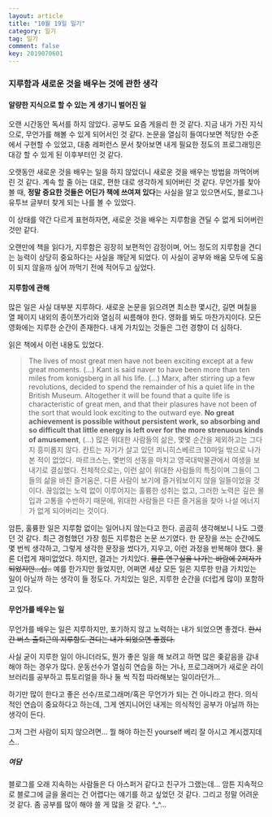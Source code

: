 ```yaml
---
layout: article
title: "10월 19일 일기"
category: 일기
tag: 일기
comment: false
key: 2019070601
---
```


### 지루함과 새로운 것을 배우는 것에 관한 생각

#### 알량한 지식으로 할 수 있는 게 생기니 벌어진 일

오랜 시간동안 독서를 하지 않았다. 공부도 요즘 게을리 한 것 같다. 지금 내가 가진 지식으로, 무언가를 해볼 수 있게 되어서인 것 같다.
논문을 열심히 들여다보면 적당한 수준에서 구현할 수 있었고, 대충 레퍼런스 문서 찾아보면 내게 필요한 정도의 프로그래밍은 대강 할 수 있게 된 이후부터인 것 같다.

오랫동안 새로운 것을 배우는 일을 하지 않았더니 새로운 것을 배우는 방법을 까먹어버린 것 같다. 계속 할 줄 아는 대로, 편한 대로 생각하게 되어버린 것 같다.
무언가를 찾아볼 때, **정말 중요한 것들은 어딘가 책에 쓰여져 있다**는 사실을 알고 있으면서도, 블로그나 유투브 글부터 찾게 되는 나를 볼 수 있었다.

이 상태를 약간 다르게 표현하자면, 새로운 것을 배우는 지루함을 견딜 수 없게 되어버린 것만 같다.

오랜만에 책을 읽다가, 지루함은 굉장히 보편적인 감정이며, 어느 정도의 지루함을 견디는 능력이 상당히 중요하다는 사실을 깨닫게 되었다. 이 사실이 공부와 배움 모두에 도움이 되지 않을까 싶어 까먹기 전에 적어두고 싶었다.

#### 지루함에 관해

많은 일은 사실 대부분 지루하다. 새로운 논문을 읽으려면 최소한 몇시간, 길면 며칠을 열 페이지 내외의 종이쪼가리와 열심히 씨름해야 한다. 영화를 봐도 마찬가지이다. 모든 영화에는 지루한 순간이 존재한다. 내게 가치있는 것들은 그런 경향이 더 심하다.

읽은 책에서 이런 내용도 있었다.

> The lives of most great men have not been exciting except at a few great moments. (...) Kant is said naver to have been more than ten miles from konigsberg in all his life. (...) Marx, after stirring up a few revolutions, decided to spend the remainder of his a quiet life in the British Museum. Altogether it will be found that a quite life is characteristic of great men, and that their plasures have not been of the sort that would look exciting to the outward eye. **No great achievement is possible without persistent work, so absorbing and so difficult that little energy is left over for the more strenuous kinds of amusement**, (...)
> 많은 위대한 사람들의 삶은, 몇몇 순간을 제외하고는 그다지 흥미롭지 않다. 칸트는 자기가 살고 있던 쾨니히스베르크 10마일 밖으로 나가 본 적이 없었다. 마르크스는, 몇번의 선동을 마치고 영국대박물관에서 여생을 보내기로 결심했다. 전체적으로는, 이런 삶이 위대한 사람들의 특징이며 그들이 그들의 삶을 바친 즐거움은, 다른 사람이 보기에 즐거워보이지 않을 일들이었을 것이다. 끊임없는 노력 없이 이루어지는 훌륭한 성취는 없고, 그러한 노력은 깊은 몰입과 고통을 수반하기 때문에, 위대한 사람들은 다른 즐거움을 찾아 나설 에너지가 없게 되어버리는 것이다.

암튼, 훌륭한 일은 지루함 없이는 일어나지 않는다고 한다. 곰곰히 생각해보니 나도 그랬던 것 같다. 최근 경험했던 가장 힘든 지루함은 논문 쓰기였다. 한 문장을 쓰는 순간에도 몇 번씩 생각하고, 그렇게 생각한 문장을 썼다가, 지우고, 이런 과정을 반복해야 했다. 물론 더럽게 재미없었다. 하지만, 결과는 가치있다. ~~물론 연구실을 나가는 바람에 2저자가 되었지만...십..~~ 예를 한가지만 들었지만, 어쩌면 세상 모든 일은 지루한 만큼 가치있는 일이 아닐까 하는 생각이 들 정도다. 가치있는 일은, 지루한 순간을 (더럽게 많이) 포함하고 있다.

#### 무언가를 배우는 일

무언가를 배우는 일은 지루하지만, 포기하지 않고 노력하는 내가 되었으면 좋겠다. ~~한시간 버스 출퇴근의 지루함도 견디는 내가 되었으면 좋겠다.~~

사실 굳이 지루한 일이 아니더라도, 뭔가 좋은 일을 해 보려고 하면 많은 좆같음을 감내해야 하는 경우가 많다. 운동선수가 열심히 연습을 하는 거나, 프로그래머가 새로운 라이브러리를 공부하고 튜토리얼을 하나 둘 씩 직접 따라해보는 일이라던가...

하기만 많이 한다고 좋은 선수/프로그래머/혹은 무언가가 되는 건 아니라고 한다. 의식적인 연습이 중요하다고 하는데, 그게 엔지니어인 내게는 의식적인 공부가 아닐까 하는 생각이 든다.

그저 그런 사람이 되지 않으려면... 뭘 해야 하는진 yourself 베리 잘 아시고 계시겠지데스..

##### 여담

블로그를 오래 지속하는 사람들은 다 아스퍼거 같다고 친구가 그랬는데... 암튼 지속적으로 블로그에 글을 올리는 건 어렵다는 얘기를 하고 싶었던 것 같다. 그리고 정말 어려운 것 같다. 좀 공부를 많이 해야 쓸 게 많을 것  같다. \^_\^...

